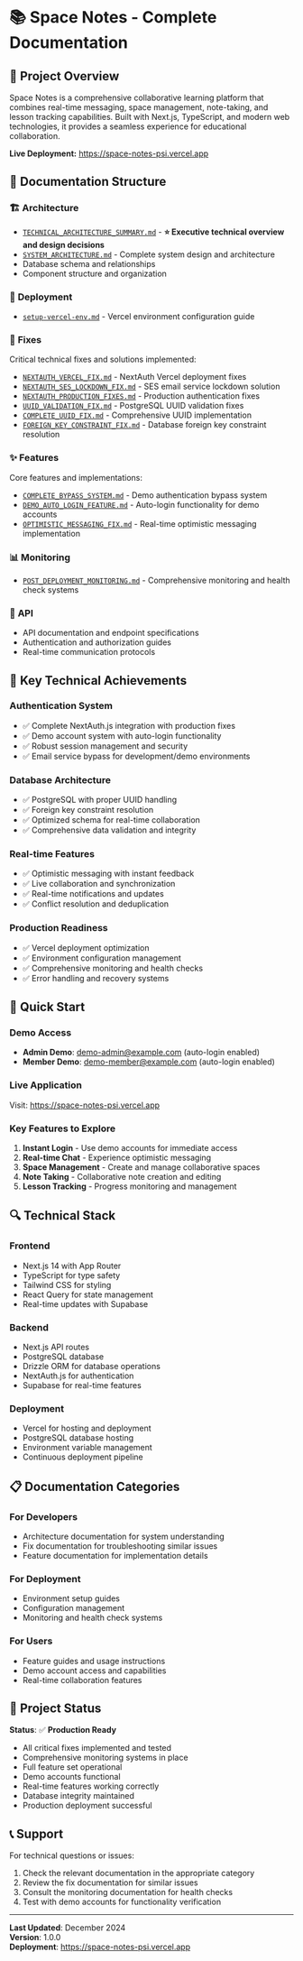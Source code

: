 # 📚 Space Notes - Complete Documentation

## 🎯 Project Overview

Space Notes is a comprehensive collaborative learning platform that combines real-time messaging, space management, note-taking, and lesson tracking capabilities. Built with Next.js, TypeScript, and modern web technologies, it provides a seamless experience for educational collaboration.

**Live Deployment:** https://space-notes-psi.vercel.app

## 📁 Documentation Structure

### 🏗️ **Architecture**
- [`TECHNICAL_ARCHITECTURE_SUMMARY.md`](./architecture/TECHNICAL_ARCHITECTURE_SUMMARY.md) - **⭐ Executive technical overview and design decisions**
- [`SYSTEM_ARCHITECTURE.md`](./architecture/SYSTEM_ARCHITECTURE.md) - Complete system design and architecture
- Database schema and relationships
- Component structure and organization

### 🚀 **Deployment**
- [`setup-vercel-env.md`](./deployment/setup-vercel-env.md) - Vercel environment configuration guide

### 🔧 **Fixes**
Critical technical fixes and solutions implemented:

- [`NEXTAUTH_VERCEL_FIX.md`](./fixes/NEXTAUTH_VERCEL_FIX.md) - NextAuth Vercel deployment fixes
- [`NEXTAUTH_SES_LOCKDOWN_FIX.md`](./fixes/NEXTAUTH_SES_LOCKDOWN_FIX.md) - SES email service lockdown solution
- [`NEXTAUTH_PRODUCTION_FIXES.md`](./fixes/NEXTAUTH_PRODUCTION_FIXES.md) - Production authentication fixes
- [`UUID_VALIDATION_FIX.md`](./fixes/UUID_VALIDATION_FIX.md) - PostgreSQL UUID validation fixes
- [`COMPLETE_UUID_FIX.md`](./fixes/COMPLETE_UUID_FIX.md) - Comprehensive UUID implementation
- [`FOREIGN_KEY_CONSTRAINT_FIX.md`](./fixes/FOREIGN_KEY_CONSTRAINT_FIX.md) - Database foreign key constraint resolution

### ✨ **Features**
Core features and implementations:

- [`COMPLETE_BYPASS_SYSTEM.md`](./features/COMPLETE_BYPASS_SYSTEM.md) - Demo authentication bypass system
- [`DEMO_AUTO_LOGIN_FEATURE.md`](./features/DEMO_AUTO_LOGIN_FEATURE.md) - Auto-login functionality for demo accounts
- [`OPTIMISTIC_MESSAGING_FIX.md`](./features/OPTIMISTIC_MESSAGING_FIX.md) - Real-time optimistic messaging implementation

### 📊 **Monitoring**
- [`POST_DEPLOYMENT_MONITORING.md`](./monitoring/POST_DEPLOYMENT_MONITORING.md) - Comprehensive monitoring and health check systems

### 🔌 **API**
- API documentation and endpoint specifications
- Authentication and authorization guides
- Real-time communication protocols

## 🎯 Key Technical Achievements

### **Authentication System**
- ✅ Complete NextAuth.js integration with production fixes
- ✅ Demo account system with auto-login functionality
- ✅ Robust session management and security
- ✅ Email service bypass for development/demo environments

### **Database Architecture**
- ✅ PostgreSQL with proper UUID handling
- ✅ Foreign key constraint resolution
- ✅ Optimized schema for real-time collaboration
- ✅ Comprehensive data validation and integrity

### **Real-time Features**
- ✅ Optimistic messaging with instant feedback
- ✅ Live collaboration and synchronization
- ✅ Real-time notifications and updates
- ✅ Conflict resolution and deduplication

### **Production Readiness**
- ✅ Vercel deployment optimization
- ✅ Environment configuration management
- ✅ Comprehensive monitoring and health checks
- ✅ Error handling and recovery systems

## 🚀 Quick Start

### **Demo Access**
- **Admin Demo**: demo-admin@example.com (auto-login enabled)
- **Member Demo**: demo-member@example.com (auto-login enabled)

### **Live Application**
Visit: https://space-notes-psi.vercel.app

### **Key Features to Explore**
1. **Instant Login** - Use demo accounts for immediate access
2. **Real-time Chat** - Experience optimistic messaging
3. **Space Management** - Create and manage collaborative spaces
4. **Note Taking** - Collaborative note creation and editing
5. **Lesson Tracking** - Progress monitoring and management

## 🔍 Technical Stack

### **Frontend**
- Next.js 14 with App Router
- TypeScript for type safety
- Tailwind CSS for styling
- React Query for state management
- Real-time updates with Supabase

### **Backend**
- Next.js API routes
- PostgreSQL database
- Drizzle ORM for database operations
- NextAuth.js for authentication
- Supabase for real-time features

### **Deployment**
- Vercel for hosting and deployment
- PostgreSQL database hosting
- Environment variable management
- Continuous deployment pipeline

## 📋 Documentation Categories

### **For Developers**
- Architecture documentation for system understanding
- Fix documentation for troubleshooting similar issues
- Feature documentation for implementation details

### **For Deployment**
- Environment setup guides
- Configuration management
- Monitoring and health check systems

### **For Users**
- Feature guides and usage instructions
- Demo account access and capabilities
- Real-time collaboration features

## 🎉 Project Status

**Status**: ✅ **Production Ready**

- All critical fixes implemented and tested
- Comprehensive monitoring systems in place
- Full feature set operational
- Demo accounts functional
- Real-time features working correctly
- Database integrity maintained
- Production deployment successful

## 📞 Support

For technical questions or issues:
1. Check the relevant documentation in the appropriate category
2. Review the fix documentation for similar issues
3. Consult the monitoring documentation for health checks
4. Test with demo accounts for functionality verification

---

**Last Updated**: December 2024  
**Version**: 1.0.0  
**Deployment**: https://space-notes-psi.vercel.app
